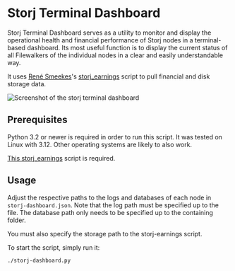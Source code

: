 # Storj Terminal Dashboard
Storj Terminal Dashboard serves as a utility to monitor and display the operational health and financial performance of Storj nodes in a terminal-based dashboard. Its most useful function is to display the current status of all Filewalkers of the individual nodes in a clear and easily understandable way.

It uses [René Smeekes](https://github.com/ReneSmeekes)'s [storj_earnings](https://github.com/ReneSmeekes/storj_earnings) script to pull financial and disk storage data. 

![Screenshot of the storj terminal dashboard](https://github.com/lukhuber/storj-terminal-dashboard/blob/master/screenshot.png?raw=true)

## Prerequisites
Python 3.2 or newer is required in order to run this script. 
It was tested on Linux with 3.12. Other operating systems are likely to also work.

[This storj_earnings](https://github.com/ReneSmeekes/storj_earnings) script is required.

## Usage
Adjust the respective paths to the logs and databases of each node in <code>storj-dashboard.json</code>. Note that the log path must be specified up to the file. The database path only needs to be specified up to the containing folder. 

You must also specify the storage path to the storj-earnings script.

To start the script, simply run it:
```
./storj-dashboard.py
```

